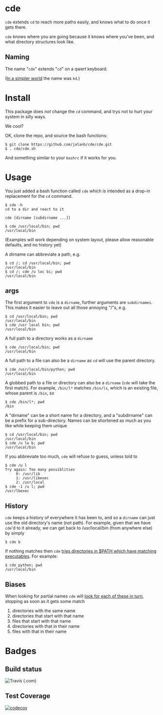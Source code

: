 cde
===

`cde` extends `cd` to reach more paths easily, and knows what to do once it gets there.

`cde` knows where you are going because it knows where you've been, and what directory structures look like.

Naming
------

The name "`cde`" extends "`cd`" on a qwert keyboard.

([In a simpler world](https://github.com/jalanb/cde/commit/eb5f6a8) the name was `kd`.)

Install
=======

This package does *not* change the `cd` command, and trys not to hurt your system in silly ways.

We cool?

OK, clone the repo, and source the bash functions:
```shell
$ git clone https://github.com/jalanb/cde/cde.git
$ . cde/cde.sh
```

And something similar to your `bashrc` if it works for you. 

Usage
=====

You just added a bash function called `cde` which is intended as a drop-in replacement for the `cd` command.
```shell
$ cde -h
cd to a dir and react to it

cde [dirname [subdirname ...]]

$ cde /usr/local/bin; pwd
/usr/local/bin
```

(Examples will work depending on system layout, please allow reasonable defaults, and no history yet)

A dirname can abbreviate a path, e.g.
```shell
$ cd /; cd /usr/local/bin; pwd
/usr/local/bin
$ cd /; cde /u loc bi; pwd
/usr/local/bin
```

args
----

The first argument to `cde` is a `dirname`, further arguments are `subdirnames`. This makes it easier to leave out all those annoying "/"s, e.g.
```shell
$ cd /usr/local/bin; pwd
/usr/local/bin
$ cde /usr local bin; pwd
/usr/local/bin
```

A full path to a directory works as a `dirname`
```shell
$ cde /usr/local/bin; pwd
/usr/local/bin
```

A full path to a file can also be a `dirname` as `cd` will use the parent directory.
```shell
$ cde /usr/local/bin/python; pwd
/usr/local/bin
```

A globbed path to a file or directory can also be a `dirname` (`cde` will take the first match). For example, `/bin/l*` matches `/bin/ls`, which is an existing file, whose parent is `/bin`, so
```shell
$ cde /bin/l*; pwd
/bin
```

A "dirname" can be a short name for a directory, and a "subdirname" can be a prefix for a sub-directory. Names can be shortened as much as you like while keeping them unique

```shell
$ cd /usr/local/bin; pwd
/usr/local/bin
$ cde /u lo b; pwd
/usr/local/bin
```

If you abbreviate too much, `cde` will refuse to guess, unless told to
```shell
$ cde /u l
Try again: Too many possiblities
	 0: /usr/lib
	 1: /usr/libexec
	 2: /usr/local
$ cde -1 /u l; pwd
/usr/lbexec
```

History
-------

`cde` keeps a history of everywhere it has been to, and so a `dirname` can just use the old directory's name (not path). For example, given that we have `cde`'d to it already, we can get back to /usr/local/bin (from anywhere else) by simply
```shell
$ cde b
```

If nothing matches then `cde` [tries directories in $PATH which have matching executables](https://github.com/jalanb/cde/blob/v0.7.34/cde/cde.py#L226). For example:

```shell
$ cde python; pwd
/usr/local/bin
```

Biases
------

When looking for partial names `cde` will [look for each of these in turn](https://github.com/jalanb/cde/blob/v0.7.34/cde/cde.py#L339), stopping as soon as it gets some match

1. directories with the same name
2. directories that start with that name
3. files that start with that name
4. directories with that in their name
5. files with that in their name


Badges
======

Build status
------------

![Travis (.com)](https://img.shields.io/travis/com/jalanb/cde)

Test Coverage
-------------

[![codecov](https://codecov.io/gh/jalanb/cde/branch/master/graph/badge.svg)](https://codecov.io/gh/jalanb/cde)

